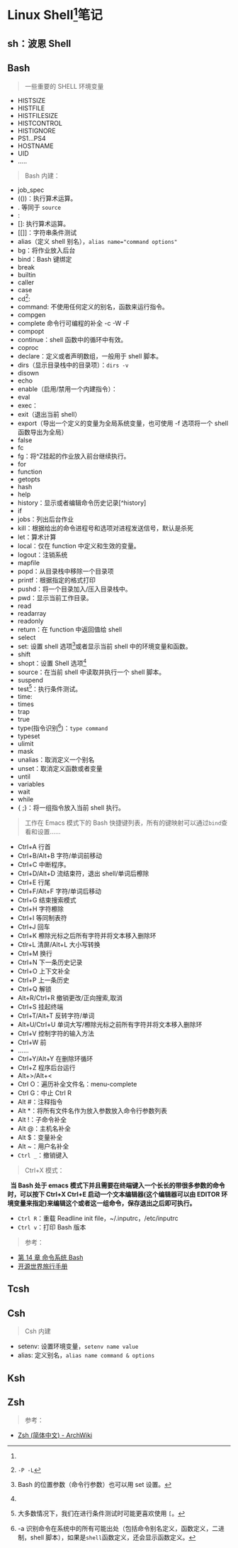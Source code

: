 # Linux Shell[^shell]笔记

## sh：波恩 Shell 

##  Bash

> 一些重要的 SHELL 环境变量

+ HISTSIZE
+ HISTFILE
+ HISTFILESIZE
+ HISTCONTROL
+ HISTIGNORE
+ PS1...PS4
+ HOSTNAME
+ UID
+ .....

> Bash 内建：

+ job_spec
+ (())：执行算术运算。
+ . 等同于 `source`
+ :
+ []: 执行算术运算。
+ [[]]：字符串条件测试
+ alias（定义 shell 别名），`alias name="command options"`
+ bg：将作业放入后台
+ bind：Bash 键绑定
+ break
+ builtin
+ caller
+ case
+ cd[^cd]: 
+ command: 不使用任何定义的别名，函数来运行指令。
+ compgen
+ complete 命令行可编程的补全 -c -W -F
+ compopt
+ continue：shell 函数中的循环中有效。
+ coproc
+ declare：定义或者声明数组，一般用于 shell 脚本。
+ dirs（显示目录栈中的目录项）：`dirs -v`
+ disown
+ echo
+ enable（启用/禁用一个内建指令）：
+ eval
+ exec：
+ exit（退出当前 shell）
+ export（导出一个定义的变量为全局系统变量，也可使用 -f 选项将一个 shell 函数导出为全局）
+ false
+ fc
+ fg：将^Z挂起的作业放入前台继续执行。
+ for
+ function
+ getopts
+ hash
+ help
+ history：显示或者编辑命令历史记录[^history]
+ if
+ jobs：列出后台作业
+ kill：根据给出的命令进程号和选项对进程发送信号，默认是杀死
+ let：算术计算
+ local：仅在 function 中定义和生效的变量。
+ logout：注销系统
+ mapfile
+ popd：从目录栈中移除一个目录项
+ printf：根据指定的格式打印
+ pushd：将一个目录加入/压入目录栈中。
+ pwd：显示当前工作目录。
+ read
+ readarray
+ readonly
+ return：在 function 中返回值给 shell 
+ select
+ set: 设置 shell 选项[^set]或者显示当前 shell 中的环境变量和函数。
+ shift
+ shopt：设置 Shell 选项[^shell_opt]
+ source：在当前 shell 中读取并执行一个 shell 脚本。
+ suspend
+ test[^test]：执行条件测试。
+ time: 
+ times
+ trap
+ true
+ type(指令识别[^type])：`type command `
+ typeset
+ ulimit
+ mask
+ unalias：取消定义一个别名
+ unset：取消定义函数或者变量
+ until
+ variables
+ wait 
+  while
+  { ;}：将一组指令放入当前 shell 执行。

> 工作在 Emacs 模式下的 Bash 快捷键列表，所有的键映射可以通过`bind`查看和设置……

+ Ctrl+A 行首
+ Ctrl+B/Alt+B 字符/单词前移动
+ Ctrl+C 中断程序。
+ Ctrl+D/Alt+D 流结束符，退出 shell/单词后檫除
+ Ctrl+E 行尾
+ Ctrl+F/Alt+F 字符/单词后移动
+ Ctrl+G 结束搜索模式
+ Ctrl+H 字符檫除
+ Ctrl+I 等同制表符
+ Ctrl+J 回车
+ Ctrl+K 檫除光标之后所有字符并将文本移入删除环
+ Ctlr+L 清屏/Alt+L 大小写转换
+ Ctrl+M 换行
+ Ctrl+N 下一条历史记录
+ Ctrl+O 上下文补全
+ Ctrl+P 上一条历史
+ Ctrl+Q 解锁
+ Alt+R/Ctrl+R 撤销更改/正向搜索,取消
+ Ctrl+S 挂起终端
+ Ctrl+T/Alt+T 反转字符/单词
+ Alt+U/Ctrl+U 单词大写/檫除光标之前所有字符并将文本移入删除环
+ Ctrl+V 控制字符的输入方法
+ Ctrl+W 前
+ ……
+ Ctrl+Y/Alt+Y 在删除环循环
+ Ctrl+Z 程序后台运行
+ Alt+\>/Alt+<
+ Ctrl O：遍历补全文件名：menu-complete
+ Ctrl G：中止 Ctrl R
+ Alt #：注释指令
+ Alt *：将所有文件名作为放入参数放入命令行参数列表
+ Alt !：子命令补全
+ Alt @：主机名补全
+ Alt $：变量补全
+ Alt ~：用户名补全
+ `Ctrl _`：撤销键入

> Ctrl+X 模式：

**&nbsp;&nbsp;当 Bash 处于 emacs 模式下并且需要在终端键入一个长长的带很多参数的命令时，可以按下 Ctrl+X  Ctrl+E 启动一个文本编辑器(这个编辑器可以由 EDITOR 环境变量来指定)来编辑这个或者这一组命令，保存退出之后即可执行。**

+ `Ctrl R`：重载 Readline init file，~/.inputrc，/etc/inputrc
+ `Ctrl v`：打印 Bash 版本



> 参考：

+ [第 14 章 命令系统 Bash](https://i.linuxtoy.org/docs/guide/ch14s05.html)
+ [开源世界旅行手册](https://i.linuxtoy.org/docs/guide/index.html)

## Tcsh
## Csh

> Csh 内建

+ setenv: 设置环境变量，`setenv name value`
+ alias: 定义别名，`alias name command & options`

## Ksh

## Zsh

> 参考：

+ [Zsh (简体中文) - ArchWiki][zsh]

[zsh]: https://wiki.archlinux.org/index.php/Zsh_(%E7%AE%80%E4%BD%93%E4%B8%AD%E6%96%87)


[^shell]:  

[^type]:  -a 识别命令在系统中的所有可能出处（包括命令别名定义，函数定义，二进制，shell 脚本），如果是`shell`函数定义，还会显示函数定义。 

[^shell_opt]: 

[^set]:  Bash 的位置参数（命令行参数）也可以用 set 设置。

[^test]: 大多数情况下，我们在进行条件测试时可能更喜欢使用 `[`。

[^cd]: `-P -L`
